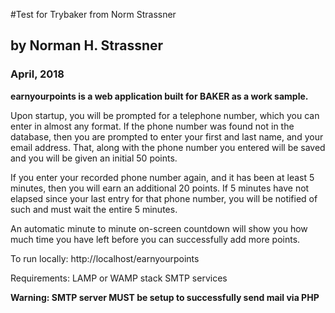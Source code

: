 #Test for Trybaker from Norm Strassner
## by Norman H. Strassner
### April, 2018

**earnyourpoints is a web application built for BAKER as a work sample.**

Upon startup, you will be prompted for a telephone number, which you can enter in almost any format.
If the phone number was found not in the database, then you are prompted to enter your first and last name, and your email address.
That, along with the phone number you entered will be saved and you will be given an initial 50 points.

If you enter your recorded phone number again, and it has been at least 5 minutes, then you will earn an additional 20 points.
If 5 minutes have not elapsed since your last entry for that phone number, you will be notified of such and must wait the entire 5 minutes.

An automatic minute to minute on-screen countdown will show you how much time you have left before you can successfully add more points.

To run locally:  http://localhost/earnyourpoints

Requirements:
LAMP or WAMP stack
SMTP services

**Warning: SMTP server MUST be setup to successfully send mail via PHP**




